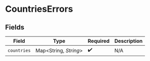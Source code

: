 # CountriesErrors


## Fields

| Field                  | Type                   | Required               | Description            |
| ---------------------- | ---------------------- | ---------------------- | ---------------------- |
| `countries`            | Map\<String, *String*> | :heavy_check_mark:     | N/A                    |